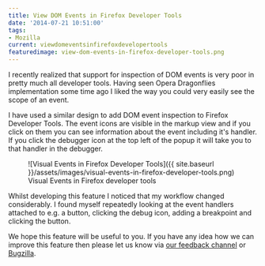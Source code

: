 ```yaml
---
title: View DOM Events in Firefox Developer Tools
date: '2014-07-21 10:51:00'
tags:
- Mozilla
current: viewdomeventsinfirefoxdevelopertools
featuredimage: view-dom-events-in-firefox-developer-tools.png
---
```


I recently realized that support for inspection of DOM events is very poor in pretty much all developer tools. Having seen Opera Dragonflies implementation some time ago I liked the way you could very easily see the scope of an event.

I have used a similar design to add DOM event inspection to Firefox Developer Tools. The event icons are visible in the markup view and if you click on them you can see information about the event including it's handler. If you click the debugger icon at the top left of the popup it will take you to that handler in the debugger.

<figure markdown="1">
  ![Visual Events in Firefox Developer Tools]({{ site.baseurl }}/assets/images/visual-events-in-firefox-developer-tools.png)
  <figcaption>Visual Events in Firefox developer tools</figcaption>
</figure>

Whilst developing this feature I noticed that my workflow changed considerably. I found myself repeatedly looking at the event handlers attached to e.g. a button, clicking the debug icon, adding a breakpoint and clicking the button.

We hope this feature will be useful to you. If you have any idea how we can improve this feature then please let us know via [our feedback channel](http://ffdevtools.uservoice.com/forums/246087-firefox-developer-tools-ideas) or [Bugzilla](https://bugzilla.mozilla.org/enter_bug.cgi?component=Developer%20Tools%3A%20Inspector&product=Firefox&rep_platform=All&op_sys=All).
